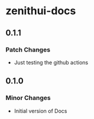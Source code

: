 # zenithui-docs

## 0.1.1

### Patch Changes

- Just testing the github actions

## 0.1.0

### Minor Changes

- Initial version of Docs
